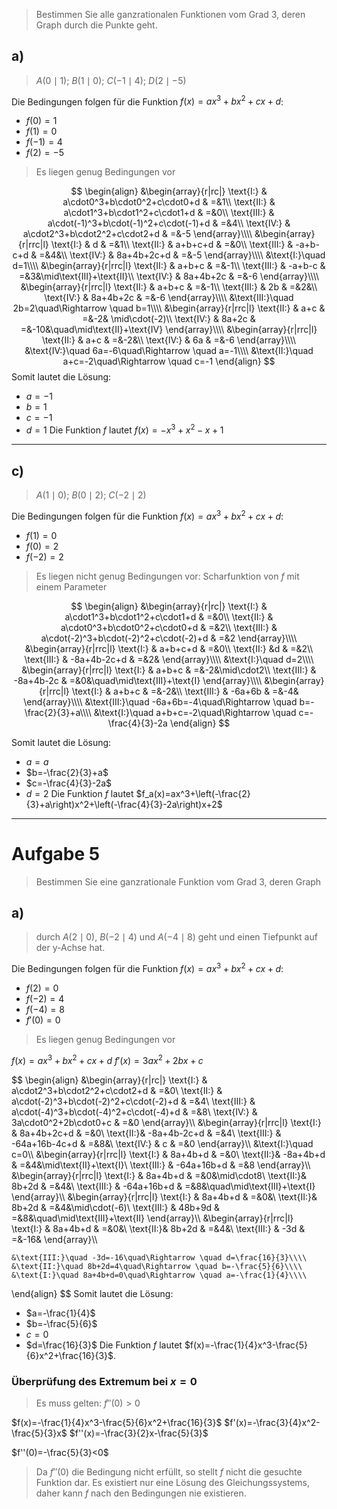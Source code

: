 > Bestimmen Sie alle ganzrationalen Funktionen vom Grad $3$, deren Graph durch die Punkte geht.

## a)
> $A(0\mid1)$; $B(1\mid0)$; $C(-1\mid4)$; $D(2\mid-5)$

Die Bedingungen folgen für die Funktion $f(x)=ax^3+bx^2+cx+d$:
- $f(0)=1$
- $f(1)=0$
- $f(-1)=4$
- $f(2)=-5$
> Es liegen genug Bedingungen vor

$$
\begin{align}
	&\begin{array}{r|rc|}
		\text{I:} & a\cdot0^3+b\cdot0^2+c\cdot0+d & =&1\\
		\text{II:} & a\cdot1^3+b\cdot1^2+c\cdot1+d & =&0\\
		\text{III:} & a\cdot(-1)^3+b\cdot(-1)^2+c\cdot(-1)+d & =&4\\
		\text{IV:} & a\cdot2^3+b\cdot2^2+c\cdot2+d & =&-5
	\end{array}\\\\
	&\begin{array}{r|rrc|l}
		\text{I:} & d & =&1\\
		\text{II:} & a+b+c+d & =&0\\
		\text{III:} & -a+b-c+d & =&4&\\
		\text{IV:} & 8a+4b+2c+d & =&-5
	\end{array}\\\\
	&\text{I:}\quad d=1\\\\
	&\begin{array}{r|rrc|l}
		\text{II:} & a+b+c & =&-1\\
		\text{III:} & -a+b-c & =&3&\mid\text{III}+\text{II}\\
		\text{IV:} & 8a+4b+2c & =&-6
	\end{array}\\\\
	&\begin{array}{r|rrc|l}
		\text{II:} & a+b+c & =&-1\\
		\text{III:} & 2b & =&2&\\
		\text{IV:} & 8a+4b+2c & =&-6
	\end{array}\\\\
	&\text{III:}\quad 2b=2\quad\Rightarrow \quad b=1\\\\
	&\begin{array}{r|rrc|l}
		\text{II:} & a+c & =&-2&
			\mid\cdot(-2)\\
		\text{IV:} & 8a+2c & =&-10&\quad\mid\text{II}+\text{IV}
	\end{array}\\\\
	&\begin{array}{r|rrc|l}
		\text{II:} & a+c & =&-2&\\
		\text{IV:} & 6a & =&-6
	\end{array}\\\\
	&\text{IV:}\quad 6a=-6\quad\Rightarrow \quad a=-1\\\\
	&\text{II:}\quad a+c=-2\quad\Rightarrow \quad c=-1
\end{align}
$$
Somit lautet die Lösung:
- $a=-1$
- $b=1$
- $c=-1$
- $d=1$
Die Funktion $f$ lautet $f(x)=-x^3+x^2-x+1$

---
## c)
> $A(1\mid0)$; $B(0\mid2)$; $C(-2\mid2)$

Die Bedingungen folgen für die Funktion $f(x)=ax^3+bx^2+cx+d$:
- $f(1)=0$
- $f(0)=2$
- $f(-2)=2$
> Es liegen nicht genug Bedingungen vor:
> 	Scharfunktion von $f$ mit einem Parameter

$$
\begin{align}
	&\begin{array}{r|rc|}
		\text{I:} & a\cdot1^3+b\cdot1^2+c\cdot1+d & =&0\\
		\text{II:} & a\cdot0^3+b\cdot0^2+c\cdot0+d & =&2\\
		\text{III:} & a\cdot(-2)^3+b\cdot(-2)^2+c\cdot(-2)+d & =&2
	\end{array}\\\\
	&\begin{array}{r|rrc|l}
		\text{I:} & a+b+c+d & =&0\\
		\text{II:} &d & =&2\\
		\text{III:} & -8a+4b-2c+d & =&2&
	\end{array}\\\\
	&\text{I:}\quad d=2\\\\
	&\begin{array}{r|rrc|l}
		\text{I:} & a+b+c & =&-2&\mid\cdot2\\
		\text{III:} & -8a+4b-2c & =&0&\quad\mid\text{III}+\text{I}
	\end{array}\\\\
	&\begin{array}{r|rrc|l}
		\text{I:} & a+b+c & =&-2&\\
		\text{III:} & -6a+6b & =&-4&
	\end{array}\\\\
	&\text{III:}\quad -6a+6b=-4\quad\Rightarrow \quad b=-\frac{2}{3}+a\\\\
	&\text{I:}\quad a+b+c=-2\quad\Rightarrow \quad c=-\frac{4}{3}-2a
\end{align}
$$

Somit lautet die Lösung:
- $a=a$
- $b=-\frac{2}{3}+a$
- $c=-\frac{4}{3}-2a$
- $d=2$
Die Funktion $f$ lautet $f_a(x)=ax^3+\left(-\frac{2}{3}+a\right)x^2+\left(-\frac{4}{3}-2a\right)x+2$

---

# Aufgabe 5
> Bestimmen Sie eine ganzrationale Funktion vom Grad $3$, deren Graph

## a)
> durch $A(2\mid0)$, $B(-2\mid4)$ und $A(-4\mid8)$ geht und einen Tiefpunkt auf der y-Achse hat.

Die Bedingungen folgen für die Funktion $f(x)=ax^3+bx^2+cx+d$:
- $f(2)=0$
- $f(-2)=4$
- $f(-4)=8$
- $f'(0)=0$
> Es liegen genug Bedingungen vor

$f(x)=ax^3+bx^2+cx+d$
$f'(x)=3ax^2+2bx+c$

$$
\begin{align}
	&\begin{array}{r|rc|}
		\text{I:} & a\cdot2^3+b\cdot2^2+c\cdot2+d & =&0\\
		\text{II:} & a\cdot(-2)^3+b\cdot(-2)^2+c\cdot(-2)+d & =&4\\
		\text{III:} & a\cdot(-4)^3+b\cdot(-4)^2+c\cdot(-4)+d & =&8\\
		\text{IV:} & 3a\cdot0^2+2b\cdot0+c & =&0
	\end{array}\\\\
	&\begin{array}{r|rrc|l}
		\text{I:} & 8a+4b+2c+d & =&0\\
		\text{II:}& -8a+4b-2c+d & =&4\\
		\text{III:} & -64a+16b-4c+d & =&8&\\
		\text{IV:} & c & =&0
	\end{array}\\\\
	&\text{I:}\quad c=0\\\\
	&\begin{array}{r|rrc|l}
		\text{I:} & 8a+4b+d & =&0\\
		\text{II:}& -8a+4b+d & =&4&\mid\text{II}+\text{I}\\
		\text{III:} & -64a+16b+d & =&8
	\end{array}\\\\
	&\begin{array}{r|rrc|l}
		\text{I:} & 8a+4b+d & =&0&\mid\cdot8\\
		\text{II:}& 8b+2d & =&4&\\
		\text{III:} & -64a+16b+d & =&8&\quad\mid\text{III}+\text{I}
	\end{array}\\\\
	&\begin{array}{r|rrc|l}
		\text{I:} & 8a+4b+d & =&0&\\
		\text{II:}& 8b+2d & =&4&\mid\cdot(-6)\\
		\text{III:} & 48b+9d & =&8&\quad\mid\text{III}+\text{II}
	\end{array}\\\\
	&\begin{array}{r|rrc|l}
		\text{I:} & 8a+4b+d & =&0&\\
		\text{II:}& 8b+2d & =&4&\\
		\text{III:} & -3d & =&-16&
	\end{array}\\\\
	
	&\text{III:}\quad -3d=-16\quad\Rightarrow \quad d=\frac{16}{3}\\\\
	&\text{II:}\quad 8b+2d=4\quad\Rightarrow \quad b=-\frac{5}{6}\\\\
	&\text{I:}\quad 8a+4b+d=0\quad\Rightarrow \quad a=-\frac{1}{4}\\\\
\end{align}
$$
Somit lautet die Lösung:
- $a=-\frac{1}{4}$
- $b=-\frac{5}{6}$
- $c=0$
- $d=\frac{16}{3}$
Die Funktion $f$ lautet $f(x)=-\frac{1}{4}x^3-\frac{5}{6}x^2+\frac{16}{3}$.

### Überprüfung des Extremum bei $x=0$
> Es muss gelten: $f''(0)>0$

$f(x)=-\frac{1}{4}x^3-\frac{5}{6}x^2+\frac{16}{3}$
$f'(x)=-\frac{3}{4}x^2-\frac{5}{3}x$
$f''(x)=-\frac{3}{2}x-\frac{5}{3}$

$f''(0)=-\frac{5}{3}<0$

> Da $f''(0)$ die Bedingung nicht erfüllt, so stellt $f$ nicht die gesuchte Funktion dar. Es existiert nur eine Lösung des Gleichungssystems, daher kann $f$ nach den Bedingungen nie existieren.